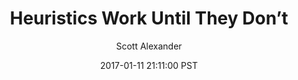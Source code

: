 ---
layout: podcast
title: "Heuristics Work Until They Don’t"
author: Scott Alexander
description: https://slatestarcodex.com/2017/01/11/heuristics-work-until-they-dont/
date: 2017-01-11 21:11:00 PST
length: 1416982
duration: 354
guid: heuristics-work-until-they-dont
---